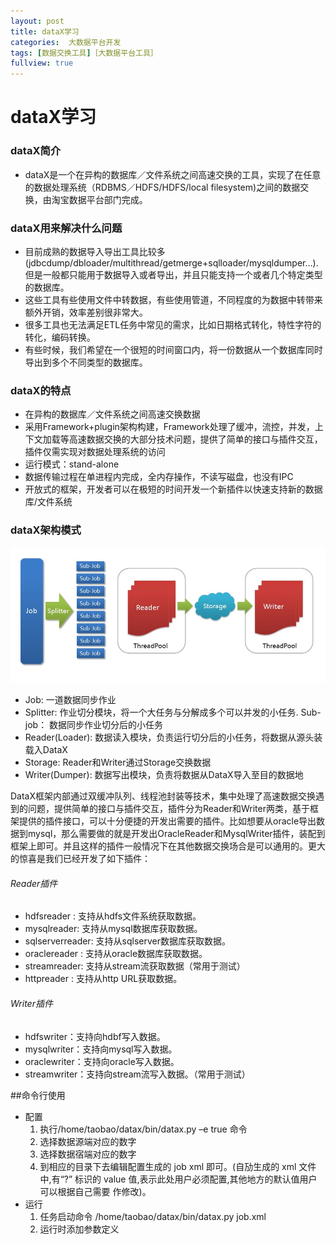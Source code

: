 ```yaml
---
layout: post
title: dataX学习
categories:  大数据平台开发
tags: [数据交换工具]［大数据平台工具］
fullview: true
---
```


# dataX学习

### dataX简介
* dataX是一个在异构的数据库／文件系统之间高速交换的工具，实现了在任意的数据处理系统（RDBMS／HDFS/HDFS/local filesystem)之间的数据交换，由淘宝数据平台部门完成。

### dataX用来解决什么问题
* 目前成熟的数据导入导出工具比较多(jdbcdump/dbloader/multithread/getmerge+sqlloader/mysqldumper…).但是一般都只能用于数据导入或者导出，并且只能支持一个或者几个特定类型的数据库。
* 这些工具有些使用文件中转数据，有些使用管道，不同程度的为数据中转带来额外开销，效率差别很非常大。
* 很多工具也无法满足ETL任务中常见的需求，比如日期格式转化，特性字符的转化，编码转换。
* 有些时候，我们希望在一个很短的时间窗口内，将一份数据从一个数据库同时导出到多个不同类型的数据库。

### dataX的特点
* 在异构的数据库／文件系统之间高速交换数据
* 采用Framework+plugin架构构建，Framework处理了缓冲，流控，并发，上下文加载等高速数据交换的大部分技术问题，提供了简单的接口与插件交互，插件仅需实现对数据处理系统的访问
* 运行模式：stand-alone
* 数据传输过程在单进程内完成，全内存操作，不读写磁盘，也没有IPC
* 开放式的框架，开发者可以在极短的时间开发一个新插件以快速支持新的数据库/文件系统

### dataX架构模式
<img src="/img/DataX_structure.jpg"/>

* Job: 一道数据同步作业
* Splitter: 作业切分模块，将一个大任务与分解成多个可以并发的小任务.
Sub-job： 数据同步作业切分后的小任务
* Reader(Loader): 数据读入模块，负责运行切分后的小任务，将数据从源头装载入DataX
* Storage: Reader和Writer通过Storage交换数据
* Writer(Dumper): 数据写出模块，负责将数据从DataX导入至目的数据地

DataX框架内部通过双缓冲队列、线程池封装等技术，集中处理了高速数据交换遇到的问题，提供简单的接口与插件交互，插件分为Reader和Writer两类，基于框架提供的插件接口，可以十分便捷的开发出需要的插件。比如想要从oracle导出数据到mysql，那么需要做的就是开发出OracleReader和MysqlWriter插件，装配到框架上即可。并且这样的插件一般情况下在其他数据交换场合是可以通用的。更大的惊喜是我们已经开发了如下插件：

###### Reader插件
* hdfsreader : 支持从hdfs文件系统获取数据。
* mysqlreader: 支持从mysql数据库获取数据。
* sqlserverreader: 支持从sqlserver数据库获取数据。
* oraclereader : 支持从oracle数据库获取数据。
* streamreader: 支持从stream流获取数据（常用于测试）
* httpreader : 支持从http URL获取数据。

###### Writer插件
* hdfswriter：支持向hdbf写入数据。
* mysqlwriter：支持向mysql写入数据。
* oraclewriter：支持向oracle写入数据。
* streamwriter：支持向stream流写入数据。（常用于测试）

##命令行使用
* 配置
  1. 执行/home/taobao/datax/bin/datax.py –e true 命令
  2. 选择数据源端对应的数字
  3. 选择数据宿端对应的数字
  4. 到相应的目录下去编辑配置生成的 job xml 即可。(自劢生成的 xml 文件中,有“?” 标识的 value 值,表示此处用户必须配置,其他地方的默认值用户可以根据自己需要 作修改)。
* 运行
  1. 任务启动命令 /home/taobao/datax/bin/datax.py job.xml
  2. 运行时添加参数定义
